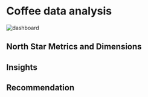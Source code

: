 # Coffee data analysis
![dashboard](https://raw.githubusercontent.com/01kazu/coffee_data_analysis/blob/main/assets/images/dashboard.png)

## North Star Metrics and Dimensions

## Insights 

## Recommendation

